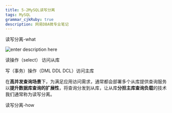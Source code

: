 ```yaml
---
title: 5-2MySQL读写分离
tags: MySQL
grammar_cjkRuby: true
description: 网易DBA微专业笔记
---
```


读写分离-what

![enter description here][1]

读操作（select） 访问从库

写（事务）操作（DML DDL DCL）访问主库

在**高并发查询场景**下，为满足应用访问需求，通常都会部署多个从库提供查询服务以**提升数据库查询的扩展性**，将查询分发到从库，让从库**分担主库查询负载**的技术我们通常称为读写分离。

读写分离-how


  [1]: https://assets.windcoder.com/xiaoshujiang/mysql_study_duxiefenli01.png "mysql_study_duxiefenli01"